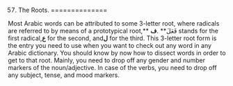 57. The Roots.
==============

Most Arabic words can be attributed to some 3-letter root, where
radicals are referred to by means of a prototypical root,** فَعَلَ**
.**ف** stands for the first radical,**ع** for the second, and**ل** for
the third. This 3-letter root form is the entry you need to use when you
want to check out any word in any Arabic dictionary. You should know by
now how to dissect words in order to get to that root. Mainly, you need
to drop off any gender and number markers of the noun/adjective. In case
of the verbs, you need to drop off any subject, tense, and mood markers.


